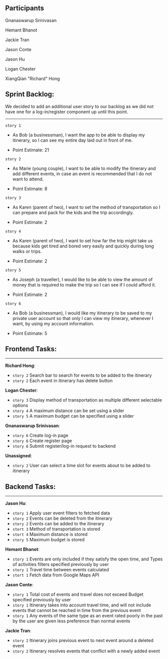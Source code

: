 ## Participants

Gnanaswarup Srinivasan

Hemant Bhanot

Jackie Tran

Jason Conte

Jason Hu

Logan Chester

XiangQian "Richard" Hong

## Sprint Backlog:

We decided to add an additional user story to our backlog as we did not have one for a log-in/register component up until this point.

---

`story 1`

- As Bob (a businessman), I want the app to be able to display my itinerary, so I can see my entire day laid out in front of me.

- Point Estimate: 21

`story 2`

- As Marie (young couple), I want to be able to modify the itinerary and add different events, in case an event is recommended that I do not want to attend.

- Point Estimate: 8

`story 3`

- As Karen (parent of two), I want to set the method of transportation so I can prepare and pack for the kids and the trip accordingly.

- Point Estimate: 2

`story 4`

- As Karen (parent of two), I want to set how far the trip might take us because kids get tired and bored very easily and quickly during long walks or trips.

- Point Estimate: 2

`story 5`

- As Joseph (a traveller), I would like to be able to view the amount of money that is required to make the trip so I can see if I could afford it.

- Point Estimate: 2

`story 6`

- As Bob (a businessman), I would like my itinerary to be saved to my private user account so that only I can view my itinerary, whenever I want, by using my account information.

- Point Estimate: 5

## Frontend Tasks:
---
**Richard Hong**:
  - `story 2` Search bar to search for events to be added to the itinerary
  - `story 2` Each event in itinerary has delete button

**Logan Chester**:
  - `story 3` Display method of transportation as multiple different selectable options
  - `story 4` A maximum distance can be set using a slider
  - `story 5` A maximum budget can be specified using a slider

**Gnanaswarup Srinivasan**:
  - `story 6` Create log-in page
  - `story 6` Create register page
  - `story 6` Submit register/log-in request to backend

**Unassigned**:
  - `story 2` User can select a time slot for events about to be added to itinerary
  
## Backend Tasks:
---

**Jason Hu**:
  - `story 1` Apply user event filters to fetched data
  - `story 2` Events can be deleted from the itinerary
  - `story 2` Events can be added to the itinerary
  - `stort 3` Method of transportation is stored
  - `stort 4` Maximum distance is stored
  - `story 5` Maximum budget is stored
  
**Hemant Bhanot**: 
  - `story 1` Events are only included if they satisfy the open time, and Types of activities filters specified previously by user
  - `story 1` Travel time between events calculated
  - `stort 1` Fetch data from Google Maps API

**Jason Conte**: 
  - `story 1` Total cost of events and travel does not exceed Budget specified previously by user
  - `story 1` Itinerary takes into account travel time, and will not include events that cannot be reached in time from the previous event
  - `story 1` Any events of the same type as an event rated poorly in the past by the user are given less preference than normal events

**Jackie Tran**: 
  - `story 2` Itinerary joins previous event to next event around a deleted event
  - `story 2` Itinerary resolves events that conflict with a newly added event

